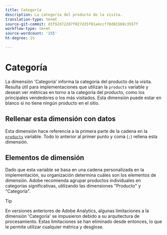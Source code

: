 ```yaml
---
title: Categoría
description: La categoría del producto de la visita.
translation-type: tm+mt
source-git-commit: d3f92d72207f027d35f81a4ccf70d01569c3557f
workflow-type: tm+mt
source-wordcount: '155'
ht-degree: 1%

---
```



# Categoría

La dimensión &#39;Categoría&#39; informa la categoría del producto de la visita. Resulta útil para implementaciones que utilizan la `products` variable y desean ver métricas en torno a la categoría del producto, como los principales vendedores o los más visitados. Esta dimensión puede estar en blanco si no tiene ningún producto en el sitio.

## Rellenar esta dimensión con datos

Esta dimensión hace referencia a la primera parte de la cadena en la [`products`](/help/implement/vars/page-vars/products.md) variable. Todo lo anterior al primer punto y coma (`;`) rellena esta dimensión.

## Elementos de dimensión

Dado que esta variable se basa en una cadena personalizada en la implementación, su organización determina cuáles son los elementos de dimensión. Adobe recomienda agrupar productos individuales en categorías significativas, utilizando las dimensiones &quot;Producto&quot; y &quot;Categoría&quot;.

>[!TIP]
>
>En versiones anteriores de Adobe Analytics, algunas limitaciones a la dimensión &#39;Categoría&#39; se impusieron debido a su arquitectura de procesamiento. Estas limitaciones se han eliminado desde entonces, lo que le permite utilizar cualquier métrica y desglose.
